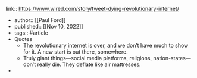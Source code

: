 link:: https://www.wired.com/story/tweet-dying-revolutionary-internet/

- author:: [[Paul Ford]]
- published:: [[Nov 10, 2022]]
- tags:: #article
- Quotes
	- The revolutionary internet is over, and we don’t have much to show for it. A new start is out there, somewhere.
	- Truly giant things—social media platforms, religions, nation-states—don’t really die. They deflate like air mattresses.
-